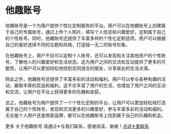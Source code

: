# 他趣账号

他趣账号是一个为用户提供个性化定制服务的平台。用户可以在他趣账号上创建属于自己的专属账号，通过上传个人照片、填写个人信息和兴趣爱好，定制属于自己的个性账号。同时，他趣账号还提供了丰富多样的个性化定制选项，用户可以根据自己的喜好选择不同的主题和风格，打造独一无二的账号形象。

在他趣账号上，用户不仅可以定制个人账号，还可以发现和关注其他用户的个性账号，了解他人的兴趣爱好和生活状态。这为用户之间的交流和互动提供了更多的可能性，让用户可以更加轻松地找到志同道合的朋友，分享彼此的生活点滴。

除此之外，他趣账号还提供了丰富多彩的活动和福利，用户可以参与各种有趣的活动，赢取丰厚的奖品和福利。这不仅丰富了用户的生活，也增加了用户之间的互动和交流，让用户在平台上获得更多的乐趣和收获。

总之，他趣账号为用户提供了一个个性化定制的平台，让用户可以更加轻松地打造属于自己的个性账号，发现和交流更多的兴趣爱好，参与丰富多彩的活动和福利。无论是个人用户还是商家品牌，都可以在他趣账号上找到属于自己的乐趣和机会。

更多 关于他趣账号 请通过✈与我们联系，感谢阅读，谢谢！[点这✈里联系](https://ss.k02.cc)